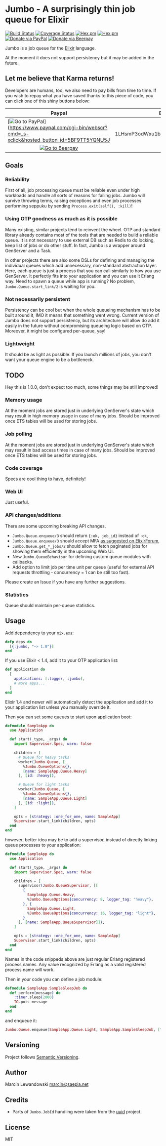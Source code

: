 # Jumbo - A surprisingly thin job queue for Elixir

[![Build Status](https://travis-ci.org/mspanc/jumbo.svg?branch=master)](https://travis-ci.org/mspanc/jumbo)
[![Coverage Status](https://coveralls.io/repos/github/mspanc/jumbo/badge.svg?branch=master)](https://coveralls.io/github/mspanc/jumbo?branch=master)
[![Hex.pm](https://img.shields.io/hexpm/v/jumbo.svg)](https://hex.pm/packages/jumbo)
[![Hex.pm](https://img.shields.io/hexpm/dt/jumbo.svg)](https://hex.pm/packages/jumbo)
[![Donate via PayPal](https://img.shields.io/badge/Donate-PayPal-green.svg)](https://www.paypal.com/cgi-bin/webscr?cmd=_s-xclick&hosted_button_id=5BF9TT5YQNU5J)
[![Donate via Beerpay](https://beerpay.io/mspanc/jumbo/badge.svg?style=flat)](https://beerpay.io/mspanc/jumbo)

Jumbo is a job queue for the [Elixir](http://www.elixir-lang.org) language.

At the moment it does not support persistency but it may be added in the future.

## Let me believe that Karma returns!

Developers are humans, too, we also need to pay bills from time to time. If you
wish to repay what you have saved thanks to this piece of code, you can click
one of this shiny buttons below:

| Paypal | Bitcoin | Beerpay |
| ------ | ------- | -------- |
| [![Go to PayPal](https://www.paypalobjects.com/en_US/i/btn/btn_donateCC_LG.gif)](https://www.paypal.com/cgi-bin/webscr?cmd=_s-xclick&hosted_button_id=5BF9TT5YQNU5J |  <center> [![](http://i.imgur.com/OGwoduW.png)] 1LHsmP3odWxu1bzUfe2ydrewArB72XbN7n </center> | 
 <center> [![Go to Beerpay](https://beerpay.io/mspanc/jumbo/badge.svg)](https://beerpay.io/mspanc/jumbo)</center> |

## Goals

### Reliability

First of all, job processing queue must be reliable even under high workloads
and handle all sorts of reasons for failing jobs. Jumbo will survive throwing
terms, raising exceptions and even job processes performing seppuku by sending
`Process.exit(self(), :kill)`!

### Using OTP goodness as much as it is possible

Many existing, similar projects tend to reinvent the wheel. OTP and standard
library already contains most of the tools that are needed to build a reliable
queue. It is not necessary to use external DB such as Redis to do locking, keep
list of jobs or do other stuff. In fact, Jumbo is a wrapper around GenServer
and a Task.

In other projects there are also some DSLs for defining and managing the
individual queues which add unnecessary, non-standard abstraction layer.
Here, each queue is just a process that you can call similarly to how you use
GenServer. It perfectly fits into your application and you can use it Erlang way.
Need to spawn a queue while app is running? No problem, `Jumbo.Queue.start_link/2`
is waiting for you.

### Not necessarily persistent

Persistency can be cool but when the whole queueing mechanism has to be built
around it, IMO it means that something went wrong. Current version of Jumbo does
not support persistency, but its architecture will allow do add it easily in the
future without compromising queueing logic based on OTP. Moreover, it might be
configured per-queue, yay!

### Lightweight

It should be as light as possible. If you launch millions of jobs, you don't want
your queue engine to be a bottleneck.

## TODO

Hey this is 1.0.0, don't expect too much, some things may be still improved!

### Memory usage

At the moment jobs are stored just in underlying GenServer's state which may
result in high memory usage in case of many jobs. Should be improved once
ETS tables will be used for storing jobs.

### Job polling

At the moment jobs are stored just in underlying GenServer's state which may
result in bad access times in case of many jobs. Should be improved once
ETS tables will be used for storing jobs.

### Code coverage

Specs are cool thing to have, definitely!

### Web UI

Just useful.

### API changes/additions

There are some upcoming breaking API changes.

* `Jumbo.Queue.enqueue/3` should return `{:ok, job_id}` instead of `:ok`,
* `Jumbo.Queue.enqueue/3` should accept MFA [as suggested on ElixirForum](https://elixirforum.com/t/jumbo-new-job-queueing-library/3170/4?u=mspanc),
* `Jumbo.Queue.get_*_jobs/2` should allow to fetch paginated jobs for showing them efficiently in the upcoming Web UI.
* New `Jumbo.QueueBehaviour` for defining custom queue modules with callbacks.
* Add option to limit job per time unit per queue (useful for external API requests throttling - concurrency = 1 can be still too fast).

Please create an Issue if you have any further suggestions.

### Statistics

Queue should maintain per-queue statistics.


## Usage

Add dependency to your `mix.exs`:

```elixir
defp deps do
  [{:jumbo, "~> 1.0"}]
end
```

If you use Elixir < 1.4, add it to your OTP application list:

```elixir
def application do
  [
    applications: [:logger, :jumbo],
    # more apps...
  ]
end
```

Elixir 1.4 and newer will automatically detect the application and add it
to your application list unless you manually override it.

Then you can set some queues to start upon application boot:

```elixir
defmodule SampleApp do
  use Application

  def start(_type, _args) do
    import Supervisor.Spec, warn: false

    children = [
      # Queue for heavy tasks
      worker(Jumbo.Queue, [
        %Jumbo.QueueOptions{},
        [name: SampleApp.Queue.Heavy]
      ], [id: :heavy]),

      # Queue for light tasks
      worker(Jumbo.Queue, [
        %Jumbo.QueueOptions{},
        [name: SampleApp.Queue.Light]
      ], [id: :light]),
    ]

    opts = [strategy: :one_for_one, name: SampleApp]
    Supervisor.start_link(children, opts)
  end
end
```

however, better idea may be to add a supervisor, instead of directly linking
queue processes to your application:

```elixir
defmodule SampleApp do
  use Application

  def start(_type, _args) do
    import Supervisor.Spec, warn: false

    children = [
      supervisor(Jumbo.QueueSupervisor, [[
        {
          SampleApp.Queue.Heavy,
          %Jumbo.QueueOptions{concurrency: 8, logger_tag: "heavy"},
        }, {
          SampleApp.Queue.Light,
          %Jumbo.QueueOptions{concurrency: 16, logger_tag: "light"},
        }
      ], [name: SampleApp.QueueSupervisor]]),
    ]

    opts = [strategy: :one_for_one, name: SampleApp]
    Supervisor.start_link(children, opts)
  end
end
```

Names in the code snippeds above are just regular Erlang registered process names.
Any value recognized by Erlang as a valid registered process name will work.

Then in your code you can define a job module:

```elixir
defmodule SampleApp.SampleSleepJob do
  def perform(message) do
    :timer.sleep(2000)
    IO.puts message
  end
end
```

and enqueue it:

```elixir
Jumbo.Queue.enqueue(SampleApp.Queue.Light, SampleApp.SampleSleepJob, ["hello"])
```


## Versioning

Project follows [Semantic Versioning](http://semver.org/).

## Author

Marcin Lewandowski <marcin@saepia.net>

## Credits

* Parts of `Jumbo.JobId` handling were taken from the [uuid](https://github.com/zyro/elixir-uuid) project.

## License

MIT
